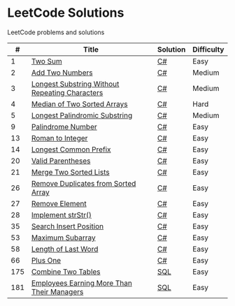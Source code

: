 # LeetCode Solutions
LeetCode problems and solutions

| #   | Title                                                                                                                          | Solution                                         | Difficulty |
|-----|--------------------------------------------------------------------------------------------------------------------------------|--------------------------------------------------|------------|
| 1   | [Two Sum](https://leetcode.com/problems/two-sum/)                                                                              | [C#](./src/Solutions/Solution1.cs)                       | Easy       |
| 2   | [Add Two Numbers](https://leetcode.com/problems/add-two-numbers/)                                                              | [C#](./src/Solutions/Solution2.cs)               | Medium     |
| 3   | [Longest Substring Without Repeating Characters](https://leetcode.com/problems/longest-substring-without-repeating-characters/) | [C#](./src/Solutions/Solution3.cs)  | Medium     |
| 4   | [Median of Two Sorted Arrays](https://leetcode.com/problems/median-of-two-sorted-arrays/) | [C#](./src/Solutions/Solution4.cs)  | Hard     |
| 5   | [Longest Palindromic Substring](https://leetcode.com/problems/longest-palindromic-substring/)                                  | [C#](./src/Solutions/Solution5.cs) | Medium     |
| 9   | [Palindrome Number](https://leetcode.com/problems/palindrome-number/submissions/)                                  | [C#](./src/Solutions/Solution9.cs) | Easy     |
| 13   | [Roman to Integer](https://leetcode.com/problems/roman-to-integer/)                                  | [C#](./src/Solutions/Solution13.cs) | Easy     |
| 14   | [Longest Common Prefix](https://leetcode.com/problems/longest-common-prefix/submissions/)                                  | [C#](./src/Solutions/Solution14.cs) | Easy     |
| 20   | [Valid Parentheses](https://leetcode.com/problems/valid-parentheses/)                                  | [C#](./src/Solutions/Solution20.cs) | Easy     |
| 21   | [Merge Two Sorted Lists](https://leetcode.com/problems/merge-two-sorted-lists/)                                  | [C#](./src/Solutions/Solution21.cs) | Easy     |
| 26   | [Remove Duplicates from Sorted Array](https://leetcode.com/problems/remove-duplicates-from-sorted-array/)                                  | [C#](./src/Solutions/Solution26.cs) | Easy     |
| 27   | [Remove Element](https://leetcode.com/problems/remove-element/)                                  | [C#](./src/Solutions/Solution27.cs) | Easy     |
| 28   | [Implement strStr()](https://leetcode.com/problems/implement-strstr/)                                  | [C#](./src/Solutions/Solution28.cs) | Easy     |
| 35   | [Search Insert Position](https://leetcode.com/problems/search-insert-position/)                                  | [C#](./src/Solutions/Solution35.cs) | Easy     |
| 53   | [Maximum Subarray](https://leetcode.com/problems/maximum-subarray/)                                  | [C#](./src/Solutions/Solution53.cs) | Easy     |
| 58   | [Length of Last Word](https://leetcode.com/problems/length-of-last-word/)                                  | [C#](./src/Solutions/Solution58.cs) | Easy     |
| 66   | [Plus One](https://leetcode.com/problems/plus-one/)                                  | [C#](./src/Solutions/Solution66.cs) | Easy     |
| 175   | [Combine Two Tables](https://leetcode.com/problems/combine-two-tables/)                                  | [SQL](./src/Solutions/Solution175.sql) | Easy     |
| 181   | [Employees Earning More Than Their Managers](https://leetcode.com/problems/employees-earning-more-than-their-managers/)                                  | [SQL](./src/Solutions/Solution181.sql) | Easy     |